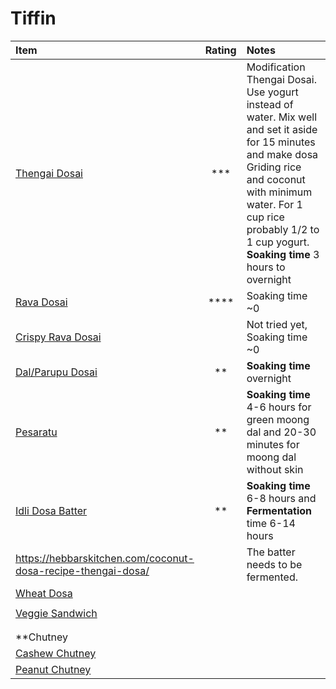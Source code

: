 # Tiffin


| Item                                                                                                                                   | Rating| Notes |
|:---------------------------------------------------------------------------------------------------------------------------------------| :------: | :---- |
| [Thengai Dosai](http://htmlpreview.github.io/?https://github.com/paramraghavan/cookbook/blob/master/tiffin/thengai-dosai.html)         | *** | Modification Thengai Dosai. Use yogurt instead of water. Mix well and set it aside for 15 minutes and make dosa Griding rice and coconut with minimum water. For 1 cup rice probably 1/2 to 1 cup yogurt.  **Soaking time** 3 hours to overnight|
| [Rava Dosai](http://htmlpreview.github.io/?https://github.com/paramraghavan/cookbook/blob/master/tiffin/rava-dosai.html)               | **** | Soaking time ~0|
| [Crispy Rava Dosai](http://htmlpreview.github.io/?https://github.com/paramraghavan/cookbook/blob/master/tiffin/crispy-rava-dosai.html) | | Not tried yet,  Soaking time ~0|  
| [Dal/Parupu Dosai](http://htmlpreview.github.io/?https://github.com/paramraghavan/cookbook/blob/master/tiffin/dal-dosai.html)          | ** | **Soaking time** overnight |
| [Pesaratu](https://github.com/paramraghavan/cookbook/blob/master/tiffin/pesaratu.md)                                                   | ** | **Soaking time** 4-6 hours for green moong dal and 20-30 minutes for moong dal without skin |
| [Idli Dosa Batter](https://github.com/paramraghavan/cookbook/blob/master/tiffin/idli-dosa-batter.md)                                   | ** | **Soaking time** 6-8 hours and **Fermentation** time 6-14 hours |
| https://hebbarskitchen.com/coconut-dosa-recipe-thengai-dosa/                                                                           | | The batter needs to be fermented. |
| [Wheat Dosa ](https://github.com/paramraghavan/cookbook/blob/master/tiffin/wheat_dosa.md)                                      |  |  |
|                                                                                                                                        | |  |
| [Veggie Sandwich](https://github.com/paramraghavan/cookbook/blob/master/tiffin/veggie-sandwich.md)                                     |  | |
|                                                                                                                                        | |  |
|                                                                                                                                        | |  |
| **Chutney                                                                                                                              |||
| [Cashew Chutney](https://github.com/paramraghavan/cookbook/blob/master/tiffin/cashew-chutney.md)                                       |  |  |
| [Peanut Chutney](https://github.com/paramraghavan/cookbook/blob/master/tiffin/peanut-chutney.md)                                       |  |  |
